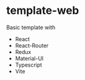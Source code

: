 # template-web

Basic template with 
- React
- React-Router
- Redux
- Material-UI
- Typescript
- Vite